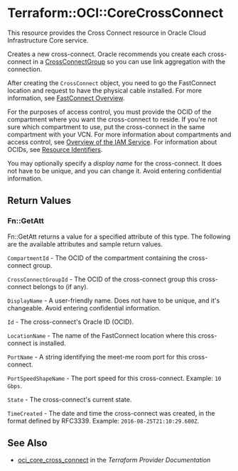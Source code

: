 # Terraform::OCI::CoreCrossConnect

This resource provides the Cross Connect resource in Oracle Cloud Infrastructure Core service.

Creates a new cross-connect. Oracle recommends you create each cross-connect in a
[CrossConnectGroup](https://docs.cloud.oracle.com/iaas/api/#/en/iaas/20160918/CrossConnectGroup) so you can use link aggregation
with the connection.

After creating the `CrossConnect` object, you need to go the FastConnect location
and request to have the physical cable installed. For more information, see
[FastConnect Overview](https://docs.cloud.oracle.com/iaas/Content/Network/Concepts/fastconnect.htm).

For the purposes of access control, you must provide the OCID of the
compartment where you want the cross-connect to reside. If you're
not sure which compartment to use, put the cross-connect in the
same compartment with your VCN. For more information about
compartments and access control, see
[Overview of the IAM Service](https://docs.cloud.oracle.com/iaas/Content/Identity/Concepts/overview.htm).
For information about OCIDs, see
[Resource Identifiers](https://docs.cloud.oracle.com/iaas/Content/General/Concepts/identifiers.htm).

You may optionally specify a *display name* for the cross-connect.
It does not have to be unique, and you can change it. Avoid entering confidential information.

## Return Values

### Fn::GetAtt

Fn::GetAtt returns a value for a specified attribute of this type. The following are the available attributes and sample return values.

`CompartmentId` - The OCID of the compartment containing the cross-connect group.

`CrossConnectGroupId` - The OCID of the cross-connect group this cross-connect belongs to (if any).

`DisplayName` - A user-friendly name. Does not have to be unique, and it's changeable. Avoid entering confidential information.

`Id` - The cross-connect's Oracle ID (OCID).

`LocationName` - The name of the FastConnect location where this cross-connect is installed.

`PortName` - A string identifying the meet-me room port for this cross-connect.

`PortSpeedShapeName` - The port speed for this cross-connect.  Example: `10 Gbps`.

`State` - The cross-connect's current state.

`TimeCreated` - The date and time the cross-connect was created, in the format defined by RFC3339.  Example: `2016-08-25T21:10:29.600Z`.

## See Also

* [oci_core_cross_connect](https://www.terraform.io/docs/providers/oci/r/core_cross_connect.html) in the _Terraform Provider Documentation_
